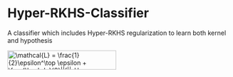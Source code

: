 # Hyper-RKHS-Classifier
A classifier which includes Hyper-RKHS regularization to learn both kernel and hypothesis

<img src="http://www.sciweavers.org/tex2img.php?eq=%5Cmathcal%7BL%7D%20%3D%20%5Cfrac%7B1%7D%7B2%7D%5Cepsilon%5E%5Ctop%20%5Cepsilon%20%2B%20%5Cfrac%7B%5Clambda%7D%7B2%7D%7C%7Cf%7C%7C_H%20%2B%20%5Cfrac%7B%5Clambda_Q%7D%7B2%7D%7C%7Ck%7C%7C_%7B%5Cmathcal%7BH%7D%7D&bc=White&fc=Black&im=jpg&fs=12&ff=arev&edit=0" align="center" border="0" alt="\mathcal{L} = \frac{1}{2}\epsilon^\top \epsilon + \frac{\lambda}{2}||f||_H + \frac{\lambda_Q}{2}||k||_{\mathcal{H}}" width="244" height="43" />
